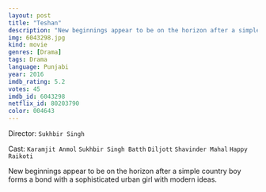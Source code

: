 ```yaml
---
layout: post
title: "Teshan"
description: "New beginnings appear to be on the horizon after a simple country boy forms a bond with a sophisticated urban girl with modern ideas..."
img: 6043298.jpg
kind: movie
genres: [Drama]
tags: Drama 
language: Punjabi
year: 2016
imdb_rating: 5.2
votes: 45
imdb_id: 6043298
netflix_id: 80203790
color: 004643
---
```

Director: `Sukhbir Singh`  

Cast: `Karamjit Anmol` `Sukhbir Singh Batth` `Diljott` `Shavinder Mahal` `Happy Raikoti` 

New beginnings appear to be on the horizon after a simple country boy forms a bond with a sophisticated urban girl with modern ideas.